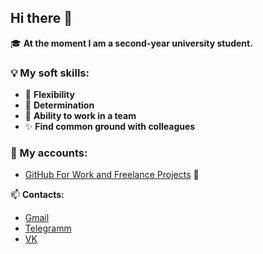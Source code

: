 ## Hi there 👋

🎓 **At the moment I am a second-year university student.**  

### 💡 My soft skills:  
- 🔄 **Flexibility**  
- 🎯 **Determination**  
- 👥 **Ability to work in a team**  
- ✨ **Find common ground with colleagues**  

### 🔗 My accounts:  
- [GitHub For Work and Freelance Projects](https://github.com/RemizovKL) 💼   

📫 **Contacts:**
- [Gmail](kremizov3@gmail.com)
- [Telegramm](https://t.me/BWoron)
- [VK](https://vk.com/bworon)
